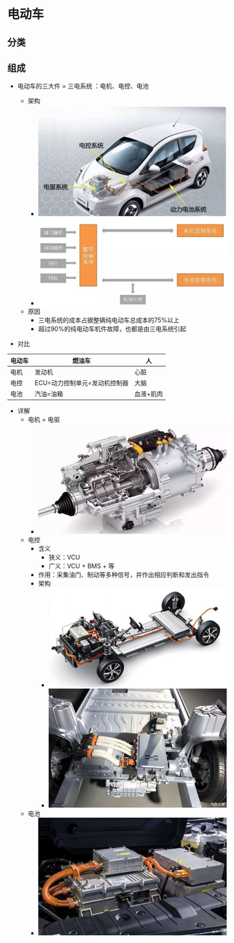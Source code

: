 # 电动车

## 分类

## 组成

* 电动车的三大件 = 三电系统 ：电机、电控、电池
  * 架构
    * ![electric_car_three_part](../assets/img/electric_car_three_part.jpg)
    * ![ec_three_part_structure](../assets/img/ec_three_part_structure.jpg)
  * 原因
    * 三电系统的成本占据整辆纯电动车总成本的75%以上
    * 超过90%的纯电动车机件故障，也都是由三电系统引起

* 对比

| 电动车 | 燃油车 | 人 |
| ----- | ----- | -- |
| 电机 | 发动机 | 心脏 |
| 电控 | ECU=动力控制单元=发动机控制器 | 大脑 |
| 电池 | 汽油=油箱 | 血液+肌肉 |

* 详解
  * 电机 = 电驱
    * ![ec_core_engine](../assets/img/ec_core_engine.jpg)
  * 电控
    * 含义
      * 狭义：VCU
      * 广义：VCU + BMS + 等
    * 作用：采集油门、制动等多种信号，并作出相应判断和发出指令
    * 架构
      * ![ec_car_control_unit](../assets/img/ec_car_control_unit.jpg)
      * ![ec_car_cu_look](../assets/img/ec_car_cu_look.jpg)
  * 电池
    * ![ec_core_battery_cell](../assets/img/ec_core_battery_cell.jpg)

